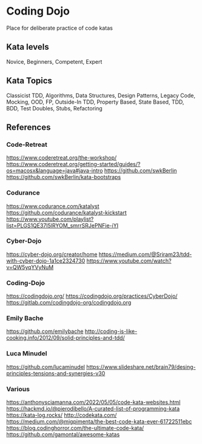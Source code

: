 # Coding Dojo
Place for deliberate practice of code katas

## Kata levels
Novice, Beginners, Competent, Expert

## Kata Topics
Classicist TDD, Algorithms, Data Structures, 
Design Patterns, Legacy Code, Mocking, OOD, FP, 
Outside-In TDD, Property Based, State Based,
TDD, BDD, Test Doubles, Stubs, Refactoring

## References

### Code-Retreat
https://www.coderetreat.org/the-workshop/
https://www.coderetreat.org/getting-started/guides/?os=macosx&language=java#java-intro
https://github.com/swkBerlin
https://github.com/swkBerlin/kata-bootstraps

### Codurance
https://www.codurance.com/katalyst
https://github.com/codurance/katalyst-kickstart
https://www.youtube.com/playlist?list=PLGS1QE37I5lRYOM_smrrSRJePNFie-iYI

### Cyber-Dojo
https://cyber-dojo.org/creator/home
https://medium.com/@Sriram23/tdd-with-cyber-dojo-1a1ce2324730
https://www.youtube.com/watch?v=QW5yqYVyNuM

### Coding-Dojo
https://codingdojo.org/
https://codingdojo.org/practices/CyberDojo/
https://gitlab.com/codingdojo-org/codingdojo.org

### Emily Bache
https://github.com/emilybache
http://coding-is-like-cooking.info/2012/09/solid-principles-and-tdd/

### Luca Minudel
https://github.com/lucaminudel
https://www.slideshare.net/brain79/desing-principles-tensions-and-synergies-v30

### Various
https://anthonysciamanna.com/2022/05/05/code-kata-websites.html
https://hackmd.io/@pierodibello/A-curated-list-of-programming-kata
https://kata-log.rocks/
http://codekata.com/
https://medium.com/@migpimenta/the-best-code-kata-ever-61722511ebc
https://blog.codinghorror.com/the-ultimate-code-kata/
https://github.com/gamontal/awesome-katas
